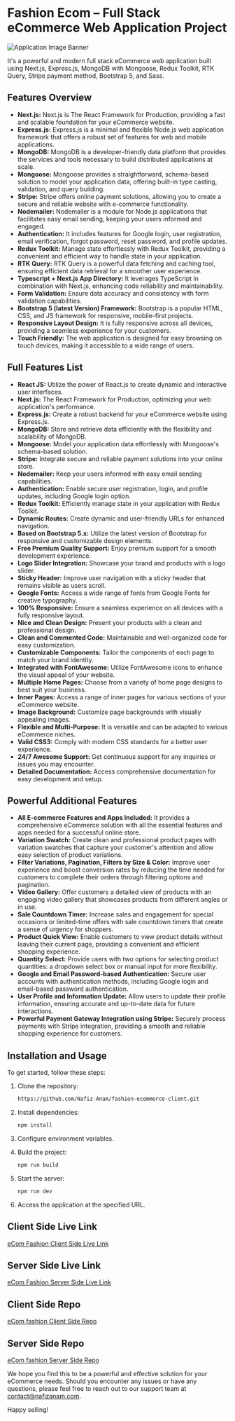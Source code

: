 # Fashion Ecom – Full Stack eCommerce Web Application Project

![Application Image Banner](https://i.ibb.co/GdY1Xnn/fashion-mock.jpg)

It's a powerful and modern full stack eCommerce web application built using Next.js, Express.js, MongoDB with Mongoose, Redux Toolkit, RTK Query, Stripe payment method, Bootstrap 5, and Sass.

## Features Overview

-   **Next.js:** Next.js is The React Framework for Production, providing a fast and scalable foundation for your eCommerce website.
-   **Express.js:** Express.js is a minimal and flexible Node.js web application framework that offers a robust set of features for web and mobile applications.
-   **MongoDB:** MongoDB is a developer-friendly data platform that provides the services and tools necessary to build distributed applications at scale.
-   **Mongoose:** Mongoose provides a straightforward, schema-based solution to model your application data, offering built-in type casting, validation, and query building.
-   **Stripe:** Stripe offers online payment solutions, allowing you to create a secure and reliable website with e-commerce functionality.
-   **Nodemailer:** Nodemailer is a module for Node.js applications that facilitates easy email sending, keeping your users informed and engaged.
-   **Authentication:** It includes features for Google login, user registration, email verification, forgot password, reset password, and profile updates.
-   **Redux Toolkit:** Manage state effortlessly with Redux Toolkit, providing a convenient and efficient way to handle state in your application.
-   **RTK Query:** RTK Query is a powerful data fetching and caching tool, ensuring efficient data retrieval for a smoother user experience.
-   **Typescript + Next.js App Directory:** It leverages TypeScript in combination with Next.js, enhancing code reliability and maintainability.
-   **Form Validation:** Ensure data accuracy and consistency with form validation capabilities.
-   **Bootstrap 5 (latest Version) Framework:** Bootstrap is a popular HTML, CSS, and JS framework for responsive, mobile-first projects.
-   **Responsive Layout Design:** It is fully responsive across all devices, providing a seamless experience for your customers.
-   **Touch Friendly:** The web application is designed for easy browsing on touch devices, making it accessible to a wide range of users.

## Full Features List

-   **React JS:** Utilize the power of React.js to create dynamic and interactive user interfaces.
-   **Next.js:** The React Framework for Production, optimizing your web application's performance.
-   **Express.js:** Create a robust backend for your eCommerce website using Express.js.
-   **MongoDB:** Store and retrieve data efficiently with the flexibility and scalability of MongoDB.
-   **Mongoose:** Model your application data effortlessly with Mongoose's schema-based solution.
-   **Stripe:** Integrate secure and reliable payment solutions into your online store.
-   **Nodemailer:** Keep your users informed with easy email sending capabilities.
-   **Authentication:** Enable secure user registration, login, and profile updates, including Google login option.
-   **Redux Toolkit:** Efficiently manage state in your application with Redux Toolkit.
-   **Dynamic Routes:** Create dynamic and user-friendly URLs for enhanced navigation.
-   **Based on Bootstrap 5.x:** Utilize the latest version of Bootstrap for responsive and customizable design elements.
-   **Free Premium Quality Support:** Enjoy premium support for a smooth development experience.
-   **Logo Slider Integration:** Showcase your brand and products with a logo slider.
-   **Sticky Header:** Improve user navigation with a sticky header that remains visible as users scroll.
-   **Google Fonts:** Access a wide range of fonts from Google Fonts for creative typography.
-   **100% Responsive:** Ensure a seamless experience on all devices with a fully responsive layout.
-   **Nice and Clean Design:** Present your products with a clean and professional design.
-   **Clean and Commented Code:** Maintainable and well-organized code for easy customization.
-   **Customizable Components:** Tailor the components of each page to match your brand identity.
-   **Integrated with FontAwesome:** Utilize FontAwesome icons to enhance the visual appeal of your website.
-   **Multiple Home Pages:** Choose from a variety of home page designs to best suit your business.
-   **Inner Pages:** Access a range of inner pages for various sections of your eCommerce website.
-   **Image Background:** Customize page backgrounds with visually appealing images.
-   **Flexible and Multi-Purpose:** It is versatile and can be adapted to various eCommerce niches.
-   **Valid CSS3:** Comply with modern CSS standards for a better user experience.
-   **24/7 Awesome Support:** Get continuous support for any inquiries or issues you may encounter.
-   **Detailed Documentation:** Access comprehensive documentation for easy development and setup.

## Powerful Additional Features

-   **All E-commerce Features and Apps Included:** It provides a comprehensive eCommerce solution with all the essential features and apps needed for a successful online store.
-   **Variation Swatch:** Create clean and professional product pages with variation swatches that capture your customer's attention and allow easy selection of product variations.
-   **Filter Variations, Pagination, Filters by Size & Color:** Improve user experience and boost conversion rates by reducing the time needed for customers to complete their orders through filtering options and pagination.
-   **Video Gallery:** Offer customers a detailed view of products with an engaging video gallery that showcases products from different angles or in use.
-   **Sale Countdown Timer:** Increase sales and engagement for special occasions or limited-time offers with sale countdown timers that create a sense of urgency for shoppers.
-   **Product Quick View:** Enable customers to view product details without leaving their current page, providing a convenient and efficient shopping experience.
-   **Quantity Select:** Provide users with two options for selecting product quantities: a dropdown select box or manual input for more flexibility.
-   **Google and Email Password-based Authentication:** Secure user accounts with authentication methods, including Google login and email-based password authentication.
-   **User Profile and Information Update:** Allow users to update their profile information, ensuring accurate and up-to-date data for future interactions.
-   **Powerful Payment Gateway Integration using Stripe:** Securely process payments with Stripe integration, providing a smooth and reliable shopping experience for customers.

## Installation and Usage

To get started, follow these steps:

1. Clone the repository:

    ```bash
    https://github.com/Nafiz-Anam/fashion-ecommerce-client.git
    ```

2. Install dependencies:

    ```bash
    npm install
    ```

3. Configure environment variables.

4. Build the project:

    ```bash
    npm run build
    ```

5. Start the server:

    ```bash
    npm run dev
    ```

6. Access the application at the specified URL.

## Client Side Live Link

[eCom Fashion Client Side Live Link]()

## Server Side Live Link

[eCom Fashion Server Side Live Link]()

## Client Side Repo

[eCom fashion Client Side Repo](https://github.com/Nafiz-Anam/fashion-ecommerce-client.git)

## Server Side Repo

[eCom fashion Server Side Repo](https://github.com/Nafiz-Anam/fashion-ecommerce-server.git)


We hope you find this to be a powerful and effective solution for your eCommerce needs. Should you encounter any issues or have any questions, please feel free to reach out to our support team at contact@nafizanam.com.

Happy selling!
